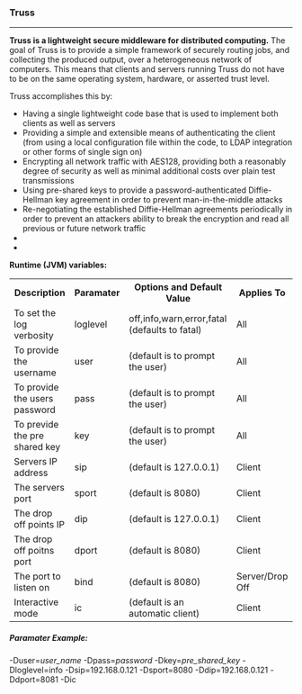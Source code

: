 <h3>Truss</h3>
<hr>
<p><strong>Truss is a lightweight secure middleware for distributed computing.</strong> The goal of Truss is to provide a simple framework of securely routing jobs, and collecting the produced output, over a heterogeneous network of computers. This means that clients and servers running Truss do not have to be on the same operating system, hardware, or asserted trust level.</p>

<p>Truss accomplishes this by:</p>
<ul>
  <li>Having a single lightweight code base that is used to implement both clients as well as servers</li>
  <li>Providing a simple and extensible means of authenticating the client (from using a local configuration file within the code, to LDAP integration or other forms of single sign on)</li>
  <li>Encrypting all network traffic with AES128, providing both a reasonably degree of security as well as minimal additional costs over plain test transmissions</li>
  <li>Using pre-shared keys to provide a password-authenticated Diffie-Hellman key agreement in order to prevent man-in-the-middle attacks</li>
  <li>Re-negotiating the established Diffie-Hellman agreements periodically in order to prevent an attackers ability to break the encryption and read all previous or future network traffic</li>
  <li></li>
  <li></li>
</ul>

<b>Runtime (JVM) variables:</b><br>
<table>
<tr><th>Description</th><th>Paramater</th><th>Options and Default Value</th><th>Applies To</th></tr>
<tr><td>To set the log verbosity</td><td>loglevel</td><td>off,info,warn,error,fatal (defaults to fatal)</td><td>All</td><tr>
<tr><td>To provide the username</td><td>user</td><td>(default is to prompt the user)</td><td>All</td></tr>
<tr><td>To provide the users password</td><td>pass</td><td>(default is to prompt the user)</td><td>All</td></tr>
<tr><td>To previde the pre shared key</td><td>key</td><td>(default is to prompt the user)</td><td>All</td></tr>
<tr><td>Servers IP address</td><td>sip</td><td>(default is 127.0.0.1)</td><td>Client</td></tr>
<tr><td>The servers port</td><td>sport</td><td>(default is 8080)</td><td>Client</td></tr>
<tr><td>The drop off points IP</td><td>dip</td><td>(default is 127.0.0.1)</td><td>Client</td></tr>
<tr><td>The drop off poitns port</td><td>dport</td><td>(default is 8080)</td><td>Client</td></tr>
<tr><td>The port to listen on</td><td>bind</td><td>(default is 8080)</td><td>Server/Drop Off</td></tr>
<tr><td>Interactive mode</td><td>ic</td><td>(default is an automatic client)</td><td>Client</td></tr>
</table>

<h5>Paramater Example:</h5>
-Duser=<i>user_name</i> -Dpass=<i>password</i> -Dkey=<i>pre_shared_key</i> -Dloglevel=info -Dsip=192.168.0.121 -Dsport=8080 -Ddip=192.168.0.121 -Ddport=8081 -Dic
